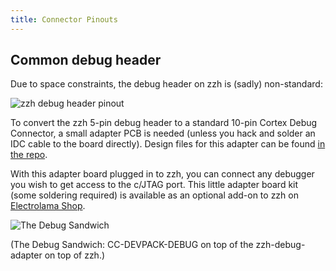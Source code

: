 ```yaml
---
title: Connector Pinouts
---
```


## Common debug header

Due to space constraints, the debug header on zzh is (sadly) non-standard:

![zzh debug header pinout](/_assets/zzh-debug-pinout.png)

To convert the zzh 5-pin debug header to a standard 10-pin Cortex Debug Connector, a small adapter PCB is needed (unless you hack and solder an IDC cable to the board directly). Design files for this adapter can be found [in the repo](https://github.com/electrolama/zig-a-zig-ah/tree/master/Debug-Adapter).

With this adapter board plugged in to zzh, you can connect any debugger you wish to get access to the c/JTAG port. This little adapter board kit (some soldering required) is available as an optional add-on to zzh on [Electrolama Shop](https://shop.electrolama.com/collections/accessories-and-spares/products/debug-adapter-kit-for-zzh-or-zzhp).

![The Debug Sandwich](/_assets/zzh-debugger-devpack.jpg)

(The Debug Sandwich: CC-DEVPACK-DEBUG on top of the zzh-debug-adapter on top of zzh.)
